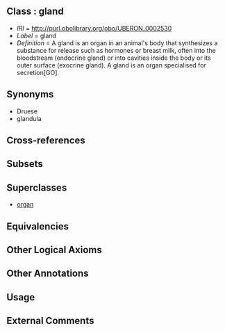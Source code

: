 
## Class : gland

 * *IRI* = http://purl.obolibrary.org/obo/UBERON_0002530
 * *Label* = gland
 * *Definition* = A gland is an organ in an animal's body that synthesizes a substance for release such as hormones or breast milk, often into the bloodstream (endocrine gland) or into cavities inside the body or its outer surface (exocrine gland). A gland is an organ specialised for secretion[GO].

## Synonyms

 * Druese
 * glandula

## Cross-references


## Subsets


## Superclasses

 * [organ](../../UBERON/62/UBERON_0000062.md)

## Equivalencies


## Other Logical Axioms


## Other Annotations


## Usage


## External Comments

